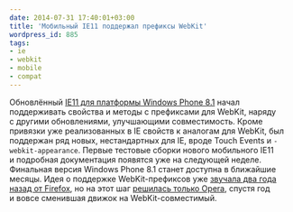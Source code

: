 ```yaml
---
date: 2014-07-31 17:40:01+03:00
title: 'Мобильный IE11 поддержал префиксы WebKit'
wordpress_id: 885
tags:
- ie
- webkit
- mobile
- compat
---
```


Обновлённый [IE11 для платформы Windows Phone 8.1][1] начал поддерживать свойства и методы с префиксами для WebKit, наряду с другими обновлениями, улучшающими совместимость. Кроме привязки уже реализованных в IE свойств к аналогам для WebKit, был поддержан ряд новых, нестандартных для IE, вроде Touch Events и `-webkit-appearance`. Первые тестовые сборки нового мобильного IE11 и подробная документация появятся уже на следующей неделе. Финальная версия Windows Phone 8.1 станет доступна в ближайшие месяцы. Идея о поддержке WebKit-префиксов уже [звучала два года назад от Firefox][2], но на этот шаг [решилась только Opera][3], спустя год и вовсе сменившая движок на WebKit-совместимый.

[1]: http://blogs.msdn.com/b/ie/archive/2014/07/31/the-mobile-web-should-just-work-for-everyone.aspx
[2]: http://web-standards.ru/news/627/
[3]: http://dev.opera.com/articles/opera-mobile-emulator-webkit-prefix-support/
